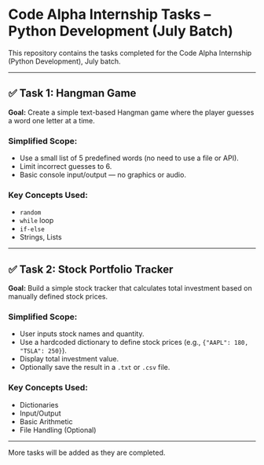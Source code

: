 # Code Alpha Internship Tasks – Python Development (July Batch)

This repository contains the tasks completed for the Code Alpha Internship (Python Development), July batch.

---

## ✅ Task 1: Hangman Game

**Goal:** Create a simple text-based Hangman game where the player guesses a word one letter at a time.

### Simplified Scope:
- Use a small list of 5 predefined words (no need to use a file or API).
- Limit incorrect guesses to 6.
- Basic console input/output — no graphics or audio.

### Key Concepts Used:
- `random`
- `while` loop
- `if-else`
- Strings, Lists

---

## ✅ Task 2: Stock Portfolio Tracker

**Goal:** Build a simple stock tracker that calculates total investment based on manually defined stock prices.

### Simplified Scope:
- User inputs stock names and quantity.
- Use a hardcoded dictionary to define stock prices (e.g., `{"AAPL": 180, "TSLA": 250}`).
- Display total investment value.
- Optionally save the result in a `.txt` or `.csv` file.

### Key Concepts Used:
- Dictionaries
- Input/Output
- Basic Arithmetic
- File Handling (Optional)

---

More tasks will be added as they are completed.


